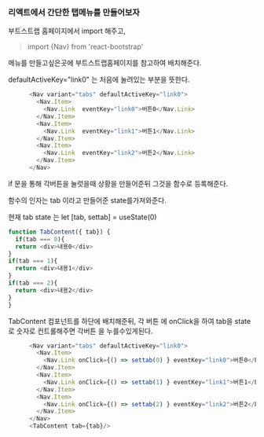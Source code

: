 ### 리액트에서 간단한 탭메뉴를 만들어보자

부트스트랩 홈페이지에서
import 해주고,

> import {Nav} from 'react-bootstrap'

메뉴를 만들고싶은곳에  부트스트랩홈페이지를 참고하여
배치해준다.

defaultActiveKey="link0" 는 처음에 눌려있는 부분을 뜻한다.

```js
      <Nav variant="tabs" defaultActiveKey="link0">
        <Nav.Item>
          <Nav.Link  eventKey="link0">버튼0</Nav.Link>
        </Nav.Item>
        <Nav.Item>
          <Nav.Link  eventKey="link1">버튼1</Nav.Link>
        </Nav.Item>
        <Nav.Item>
          <Nav.Link  eventKey="link2">버튼2</Nav.Link>
        </Nav.Item>
      </Nav>
```

if 문을 통해 각버튼을 눌럿을때 상황을 만들어준뒤
그것을 함수로 등록해준다.

함수의 인자는  tab 이라고 만들어준 state를가져와준다.

현재 tab state 는 
 let [tab, settab] = useState(0)

```js
function TabContent({ tab}) { 
  if(tab === 0){ 
  return <div>내용0</div>
}
if(tab === 1){ 
  return <div>내용1</div>
}
if(tab === 2){ 
  return <div>내용2</div>
}
}
```
TabContent 컴포넌트를 하단에 배치해준뒤,
각 버튼 에 onClick을 하여 tab을 state로 숫자로 컨트롤해주면 
각버튼 을 누를수있게된다.


```js
      <Nav variant="tabs" defaultActiveKey="link0">
        <Nav.Item>
          <Nav.Link onClick={() => settab(0) } eventKey="link0">버튼0</Nav.Link>
        </Nav.Item>
        <Nav.Item>
          <Nav.Link onClick={() => settab(1) } eventKey="link1">버튼1</Nav.Link>
        </Nav.Item>
        <Nav.Item>
          <Nav.Link onClick={() => settab(2) } eventKey="link2">버튼2</Nav.Link>
        </Nav.Item>
      </Nav>
      <TabContent tab={tab}/>
```




